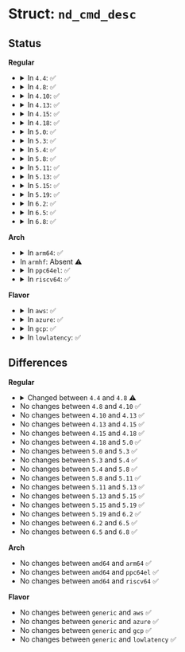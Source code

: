 # Struct: <code>nd_cmd_desc</code>

## Status
<b>Regular</b>
<ul>
<li>
<details>
<summary>In <code>4.4</code>: ✅</summary>

```c
struct nd_cmd_desc {
    int in_num;
    int out_num;
    u32 in_sizes[4];
    int out_sizes[4];
};
```
</details>
</li>
<li>
<details>
<summary>In <code>4.8</code>: ✅</summary>

```c
struct nd_cmd_desc {
    int in_num;
    int out_num;
    u32 in_sizes[5];
    int out_sizes[5];
};
```
</details>
</li>
<li>
<details>
<summary>In <code>4.10</code>: ✅</summary>

```c
struct nd_cmd_desc {
    int in_num;
    int out_num;
    u32 in_sizes[5];
    int out_sizes[5];
};
```
</details>
</li>
<li>
<details>
<summary>In <code>4.13</code>: ✅</summary>

```c
struct nd_cmd_desc {
    int in_num;
    int out_num;
    u32 in_sizes[5];
    int out_sizes[5];
};
```
</details>
</li>
<li>
<details>
<summary>In <code>4.15</code>: ✅</summary>

```c
struct nd_cmd_desc {
    int in_num;
    int out_num;
    u32 in_sizes[5];
    int out_sizes[5];
};
```
</details>
</li>
<li>
<details>
<summary>In <code>4.18</code>: ✅</summary>

```c
struct nd_cmd_desc {
    int in_num;
    int out_num;
    u32 in_sizes[5];
    int out_sizes[5];
};
```
</details>
</li>
<li>
<details>
<summary>In <code>5.0</code>: ✅</summary>

```c
struct nd_cmd_desc {
    int in_num;
    int out_num;
    u32 in_sizes[5];
    int out_sizes[5];
};
```
</details>
</li>
<li>
<details>
<summary>In <code>5.3</code>: ✅</summary>

```c
struct nd_cmd_desc {
    int in_num;
    int out_num;
    u32 in_sizes[5];
    int out_sizes[5];
};
```
</details>
</li>
<li>
<details>
<summary>In <code>5.4</code>: ✅</summary>

```c
struct nd_cmd_desc {
    int in_num;
    int out_num;
    u32 in_sizes[5];
    int out_sizes[5];
};
```
</details>
</li>
<li>
<details>
<summary>In <code>5.8</code>: ✅</summary>

```c
struct nd_cmd_desc {
    int in_num;
    int out_num;
    u32 in_sizes[5];
    int out_sizes[5];
};
```
</details>
</li>
<li>
<details>
<summary>In <code>5.11</code>: ✅</summary>

```c
struct nd_cmd_desc {
    int in_num;
    int out_num;
    u32 in_sizes[5];
    int out_sizes[5];
};
```
</details>
</li>
<li>
<details>
<summary>In <code>5.13</code>: ✅</summary>

```c
struct nd_cmd_desc {
    int in_num;
    int out_num;
    u32 in_sizes[5];
    int out_sizes[5];
};
```
</details>
</li>
<li>
<details>
<summary>In <code>5.15</code>: ✅</summary>

```c
struct nd_cmd_desc {
    int in_num;
    int out_num;
    u32 in_sizes[5];
    int out_sizes[5];
};
```
</details>
</li>
<li>
<details>
<summary>In <code>5.19</code>: ✅</summary>

```c
struct nd_cmd_desc {
    int in_num;
    int out_num;
    u32 in_sizes[5];
    int out_sizes[5];
};
```
</details>
</li>
<li>
<details>
<summary>In <code>6.2</code>: ✅</summary>

```c
struct nd_cmd_desc {
    int in_num;
    int out_num;
    u32 in_sizes[5];
    int out_sizes[5];
};
```
</details>
</li>
<li>
<details>
<summary>In <code>6.5</code>: ✅</summary>

```c
struct nd_cmd_desc {
    int in_num;
    int out_num;
    u32 in_sizes[5];
    int out_sizes[5];
};
```
</details>
</li>
<li>
<details>
<summary>In <code>6.8</code>: ✅</summary>

```c
struct nd_cmd_desc {
    int in_num;
    int out_num;
    u32 in_sizes[5];
    int out_sizes[5];
};
```
</details>
</li>
</ul>
<b>Arch</b>
<ul>
<li>
<details>
<summary>In <code>arm64</code>: ✅</summary>

```c
struct nd_cmd_desc {
    int in_num;
    int out_num;
    u32 in_sizes[5];
    int out_sizes[5];
};
```
</details>
</li>
<li>
In <code>armhf</code>: Absent ⚠️
</li>
<li>
<details>
<summary>In <code>ppc64el</code>: ✅</summary>

```c
struct nd_cmd_desc {
    int in_num;
    int out_num;
    u32 in_sizes[5];
    int out_sizes[5];
};
```
</details>
</li>
<li>
<details>
<summary>In <code>riscv64</code>: ✅</summary>

```c
struct nd_cmd_desc {
    int in_num;
    int out_num;
    u32 in_sizes[5];
    int out_sizes[5];
};
```
</details>
</li>
</ul>
<b>Flavor</b>
<ul>
<li>
<details>
<summary>In <code>aws</code>: ✅</summary>

```c
struct nd_cmd_desc {
    int in_num;
    int out_num;
    u32 in_sizes[5];
    int out_sizes[5];
};
```
</details>
</li>
<li>
<details>
<summary>In <code>azure</code>: ✅</summary>

```c
struct nd_cmd_desc {
    int in_num;
    int out_num;
    u32 in_sizes[5];
    int out_sizes[5];
};
```
</details>
</li>
<li>
<details>
<summary>In <code>gcp</code>: ✅</summary>

```c
struct nd_cmd_desc {
    int in_num;
    int out_num;
    u32 in_sizes[5];
    int out_sizes[5];
};
```
</details>
</li>
<li>
<details>
<summary>In <code>lowlatency</code>: ✅</summary>

```c
struct nd_cmd_desc {
    int in_num;
    int out_num;
    u32 in_sizes[5];
    int out_sizes[5];
};
```
</details>
</li>
</ul>

## Differences
<b>Regular</b>
<ul>
<li>
<details>
<summary>Changed between <code>4.4</code> and <code>4.8</code> ⚠️</summary>
<ul>
<li>
<b>Field type changed. </b>
<code>u32 in_sizes[4]</code> ➡️ <code>u32 in_sizes[5]</code>
</li>
<li>
<b>Field type changed. </b>
<code>int out_sizes[4]</code> ➡️ <code>int out_sizes[5]</code>
</li>
</ul>
</details>
</li>
<li>
No changes between <code>4.8</code> and <code>4.10</code> ✅
</li>
<li>
No changes between <code>4.10</code> and <code>4.13</code> ✅
</li>
<li>
No changes between <code>4.13</code> and <code>4.15</code> ✅
</li>
<li>
No changes between <code>4.15</code> and <code>4.18</code> ✅
</li>
<li>
No changes between <code>4.18</code> and <code>5.0</code> ✅
</li>
<li>
No changes between <code>5.0</code> and <code>5.3</code> ✅
</li>
<li>
No changes between <code>5.3</code> and <code>5.4</code> ✅
</li>
<li>
No changes between <code>5.4</code> and <code>5.8</code> ✅
</li>
<li>
No changes between <code>5.8</code> and <code>5.11</code> ✅
</li>
<li>
No changes between <code>5.11</code> and <code>5.13</code> ✅
</li>
<li>
No changes between <code>5.13</code> and <code>5.15</code> ✅
</li>
<li>
No changes between <code>5.15</code> and <code>5.19</code> ✅
</li>
<li>
No changes between <code>5.19</code> and <code>6.2</code> ✅
</li>
<li>
No changes between <code>6.2</code> and <code>6.5</code> ✅
</li>
<li>
No changes between <code>6.5</code> and <code>6.8</code> ✅
</li>
</ul>
<b>Arch</b>
<ul>
<li>
No changes between <code>amd64</code> and <code>arm64</code> ✅
</li>
<li>
No changes between <code>amd64</code> and <code>ppc64el</code> ✅
</li>
<li>
No changes between <code>amd64</code> and <code>riscv64</code> ✅
</li>
</ul>
<b>Flavor</b>
<ul>
<li>
No changes between <code>generic</code> and <code>aws</code> ✅
</li>
<li>
No changes between <code>generic</code> and <code>azure</code> ✅
</li>
<li>
No changes between <code>generic</code> and <code>gcp</code> ✅
</li>
<li>
No changes between <code>generic</code> and <code>lowlatency</code> ✅
</li>
</ul>
